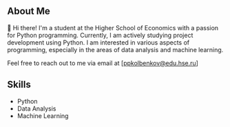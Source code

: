 ## About Me

👋 Hi there! I'm a student at the Higher School of Economics with a passion for Python programming. Currently, I am actively studying project development using Python. I am interested in various aspects of programming, especially in the areas of data analysis and machine learning.

Feel free to reach out to me via email at [ppkolbenkov@edu.hse.ru]

## Skills

- Python
- Data Analysis
- Machine Learning

